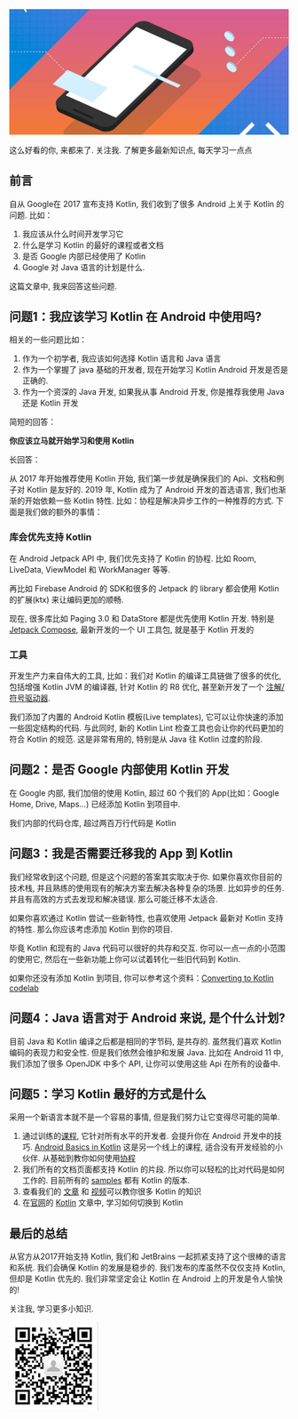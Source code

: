 <img width="auto" height="auto" src="https://raw.githubusercontent.com/xiaojinzi123/images/master/20210531193822.png" />

这么好看的你, 来都来了. 关注我. 了解更多最新知识点, 每天学习一点点

## 前言

自从 Google在 2017 宣布支持 Kotlin, 我们收到了很多 Android 上关于 Kotlin 的问题. 比如：

1. 我应该从什么时间开发学习它
2. 什么是学习 Kotlin 的最好的课程或者文档
3. 是否 Google 内部已经使用了 Kotlin
4. Google 对 Java 语言的计划是什么.

这篇文章中, 我来回答这些问题.

## 问题1：我应该学习 Kotlin 在 Android 中使用吗?

相关的一些问题比如：

1. 作为一个初学者, 我应该如何选择 Kotlin 语言和 Java 语言
2. 作为一个掌握了 java 基础的开发者, 现在开始学习 Kotlin Android 开发是否是正确的.
3. 作为一个资深的 Java 开发, 如果我从事 Android 开发, 你是推荐我使用 Java 还是 Kotlin 开发

简短的回答：

**你应该立马就开始学习和使用 Kotlin**

长回答：

从 2017 年开始推荐使用 Kotlin 开始, 我们第一步就是确保我们的 Api、文档和例子对 Kotlin 是友好的. 2019 年, Kotlin 成为了 Android 开发的首选语言, 我们也渐渐的开始依赖一些 Kotlin 特性. 比如：协程是解决异步工作的一种推荐的方式. 下面是我们做的额外的事情：

### 库会优先支持 Kotlin 

在 Android Jetpack API 中, 我们优先支持了 Kotlin 的协程. 比如 Room, LiveData, ViewModel 和 WorkManager 等等.

再比如 Firebase Android 的 SDK和很多的 Jetpack 的 library 都会使用 Kotlin 的扩展(ktx) 来让编码更加的顺畅.

现在, 很多库比如 Paging 3.0 和 DataStore 都是优先使用 Kotlin 开发. 特别是 [Jetpack Compose](https://developer.android.com/jetpack/compose), 最新开发的一个 UI 工具包, 就是基于 Kotlin 开发的

### 工具

开发生产力来自伟大的工具, 比如：我们对 Kotlin 的编译工具链做了很多的优化, 包括增强 Kotlin JVM 的编译器, 针对 Kotlin 的 R8 优化, 甚至新开发了一个 [注解/符号驱动器](https://github.com/google/ksp).

我们添加了内置的 Android Kotlin 模板(Live templates), 它可以让你快速的添加一些固定结构的代码. 与此同时, 新的 Kotlin Lint 检查工具也会让你的代码更加的符合 Kotlin 的规范. 这是非常有用的, 特别是从 Java 往 Kotlin 过度的阶段. 

## 问题2：是否 Google 内部使用 Kotlin 开发

在 Google 内部, 我们加倍的使用 Kotlin, 超过 60 个我们的 App(比如：Google Home, Drive, Maps...) 已经添加 Kotlin 到项目中. 

我们内部的代码仓库, 超过两百万行代码是 Kotlin

## 问题3：我是否需要迁移我的 App 到 Kotlin

我们经常收到这个问题, 但是这个问题的答案其实取决于你. 如果你喜欢你目前的技术栈, 并且熟练的使用现有的解决方案去解决各种复杂的场景. 比如异步的任务. 并且有高效的方式去发现和解决错误. 那么可能迁移不太适合. 

如果你喜欢通过 Kotlin 尝试一些新特性, 也喜欢使用 Jetpack 最新对 Kotlin 支持的特性. 那么你应该考虑添加 Kotlin 到你的项目. 

毕竟 Kotlin 和现有的 Java 代码可以很好的共存和交互. 你可以一点一点的小范围的使用它, 然后在一些新功能上你可以试着转化一些旧代码到 Kotlin. 

如果你还没有添加 Kotlin 到项目, 你可以参考这个资料：[Converting to Kotlin codelab](https://codelabs.developers.google.com/codelabs/java-to-kotlin#0)

## 问题4：Java 语言对于 Android 来说, 是个什么计划?

目前 Java 和 Kotlin 编译之后都是相同的字节码, 是共存的. 虽然我们喜欢 Kotlin 编码的表现力和安全性. 但是我们依然会维护和发展 Java. 比如在 Android 11 中, 我们添加了很多 OpenJDK 中多个 API, 让你可以使用这些 Api 在所有的设备中. 

## 问题5：学习 Kotlin 最好的方式是什么

采用一个新语言本就不是一个容易的事情, 但是我们努力让它变得尽可能的简单.

1. 通过训练的[课程](https://developer.android.com/kotlin/campaign/learn), 它针对所有水平的开发者. 会提升你在 Android 开发中的技巧.  [Android Basics in Kotlin](https://developer.android.com/courses/android-basics-kotlin/course) 这是另一个线上的课程, 适合没有开发经验的小伙伴. 从基础到教你如何使用[协程](https://codelabs.developers.google.com/codelabs/advanced-kotlin-coroutines/index.html?index=..%2F..index#0)
2. 我们所有的文档页面都支持 Kotlin 的片段. 所以你可以轻松的比对代码是如何工作的. 目前所有的 [samples](http://github.com/android) 都有 Kotlin 的版本.
3. 查看我们的 [文章](http://goo.gle/kotlin-posts) 和 [视频](http://goo.gle/kotlin-videos)可以教你很多 Kotlin 的知识
4. 在[官网](https://developer.android.com/kotlin/learn)的 [Kotlin]([developers.android.com/kotlin](http://developers.android.com/kotlin)) 文章中, 学习如何切换到 Kotlin

## 最后的总结

从官方从2017开始支持 Kotlin, 我们和 JetBrains 一起抓紧支持了这个很棒的语言和系统. 我们会确保 Kotlin 的发展是稳步的. 我们发布的库虽然不仅仅支持 Kotlin, 但却是 Kotlin 优先的. 我们非常坚定会让 Kotlin 在 Android 上的开发是令人愉快的!

关注我, 学习更多小知识. 

<img width="160" height="160" src="https://raw.githubusercontent.com/xiaojinzi123/images/master/20210531193410.png"/>

 